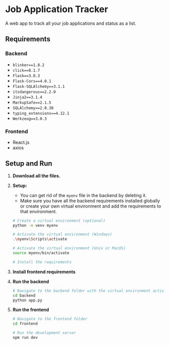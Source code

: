 # Job Application Tracker

A web app to track all your job applications and status as a list.

## Requirements

### Backend

- `blinker==1.8.2`
- `click==8.1.7`
- `Flask==3.0.3`
- `Flask-Cors==4.0.1`
- `Flask-SQLAlchemy==3.1.1`
- `itsdangerous==2.2.0`
- `Jinja2==3.1.4`
- `MarkupSafe==2.1.5`
- `SQLAlchemy==2.0.30`
- `typing_extensions==4.12.1`
- `Werkzeug==3.0.3`

### Frontend

- React.js
- axios

## Setup and Run

1. **Download all the files.**

2. **Setup:**
   - You can get rid of the `myenv` file in the backend by deleting it.
   - Make sure you have all the backend requirements installed globally or create your own virtual environment and add the requirements to that environment.

   ```sh
   # Create a virtual environment (optional)
   python -m venv myenv
   
   # Activate the virtual environment (Windows)
   .\myenv\Scripts\activate
   
   # Activate the virtual environment (Unix or MacOS)
   source myenv/bin/activate
   
   # Install the requirements

3. **Install frontend requirements**
   
4. **Run the backend**
   ```sh
   # Navigate to the backend folder with the virtual environment activated
   cd backend
   python app.py
   
5. **Run the frontend**
   ```sh
   # Navigate to the frontend folder
   cd frontend

   # Run the development server
   npm run dev

